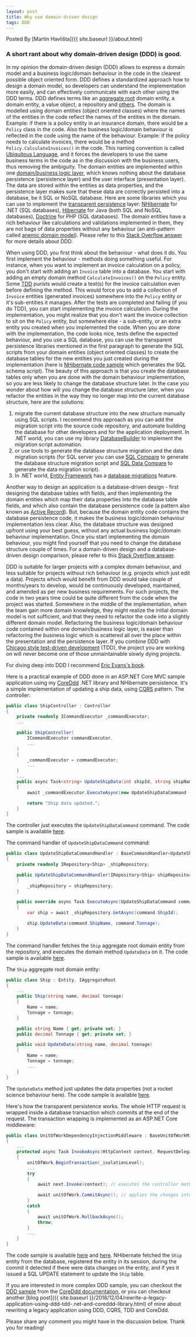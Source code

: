 ```yaml
---
layout: post
title: Why use domain-driven design
tags: DDD
---
```

Posted By [Martin Havlišta]({{ site.baseurl }}/about.html)

### A short rant about why domain-driven design (DDD) is good.
<!--more-->

In my opinion the domain-driven design (DDD) allows to express a domain model and a business logic/domain behaviour in the code in the clearest possible object oriented form. DDD defines a standardized approach how to design a domain model, so developers can understand the implementation more easily, and can effectively communicate with each other using the DDD terms. DDD defines terms like an [aggregate root](https://stackoverflow.com/questions/1958621/whats-an-aggregate-root) domain entity, a domain entity, a value object, a repository and [others](https://en.wikipedia.org/wiki/Domain-driven_design#Building_blocks). The domain is modelled using domain entities (object oriented classes)  where the names of the entities in the code reflect the names of the entities in the domain. Example: if there is a policy entity in an insurance domain, there would be a `Policy` class in the code. Also the business logic/domain behaviour is reflected in the code using the name of the behaviour. Example: if the policy needs to calculate invoices, there would be a method `Policy.CalculateInvoices()` in the code. This naming convention is called [Ubiquitous Language](https://martinfowler.com/bliki/UbiquitousLanguage.html), and it forces the developers to use the same business terms in the code as in the discussion with the business users, thus removing the ambiguity. The domain entities are implemented within one [domain/business logic layer](https://martinfowler.com/bliki/PresentationDomainDataLayering.html), which knows nothing about the database persistence (persistence layer) and the user interface (presentation layer). The data are stored within the entities as data properties, and the persistence layer makes sure that these data are correctly persisted into a database, be it SQL or NoSQL database. Here are some libraries which you can use to implement the [transparent persistence](https://stackoverflow.com/a/20863185/379279) layer: [NHibernate](http://nhibernate.info/) for .NET (SQL databases), [Hibernate](http://hibernate.org/) for Java (both SQL and NoSQL databases), [Doctrine](https://www.doctrine-project.org/projects/doctrine-orm/en/2.6/tutorials/getting-started.html) for PHP (SQL databases). The domain entities have a rich behaviour like calculations and validations implemented in them, they are not bags of data properties without any behaviour (an anti-pattern called [anemic domain model](https://www.martinfowler.com/bliki/AnemicDomainModel.html)). Please refer to this [Stack Overflow answer](https://stackoverflow.com/a/1222488/379279) for more details about DDD. 

When using DDD, you first think about the behaviour - what does it do. You first implement the behaviour - methods doing something useful. For instance, when you want to implement an invoice calculation on a policy, you don't start with adding an `Invoice` table into a database. You start with adding an empty domain method `CalculateInvoices()` on the `Policy` entity. Some [TDD](https://en.wikipedia.org/wiki/Test-driven_development) purists would create a test(s) for the invoice calculation even before defining the method. This would force you to add a collection of `Invoice` entities (generated invoices) somewhere into the `Policy` entity or it's sub-entities it manages. After the tests are completed and failing (if you do TDD), you can start implementing the invoice calculation. During the implementation, you might realize that you don't want the invoice collection to sit on the `Policy` entity, but somewhere else - a sub-entity, or an extra entity you created when you implemented the code. When you are done with the implementation, the code looks nice, tests define the expected behaviour, and you use a SQL database, you can use the transparent persistence libraries mentioned in the first paragraph to generate the SQL scripts from your domain entities (object oriented classes) to create the database tables for the new entities you just created during the implementation (here is [NHibernate code sample](https://stackoverflow.com/a/1299550/379279) which generates the SQL schema script). The beauty of this approach is that you create the database tables only when you are done with the domain behaviour implementation, so you are less likely to change the database structure later. In the case you wonder about how will you change the database structure later, when you refactor the entities in the way they no longer map into the current database structure, here are the solutions: 
1. migrate the current database structure into the new structure manually using SQL scripts. I recommend this approach as you can add the migration script into the source code repository, and automate building the database for other developers and for the application deployment. In .NET world, you can use my library [DatabaseBuilder](https://github.com/xhafan/databasebuilder) to implement the migration script automation.
2. or use tools to generate the database structure migration and the data migration scripts (for SQL server you can use [SQL Compare](https://www.red-gate.com/products/sql-development/sql-compare/) to generate the database structure migration script and [SQL Data Compare](https://www.red-gate.com/products/sql-development/sql-data-compare/) to generate the data migration script).
3. In .NET world, [Entity Framework](https://en.wikipedia.org/wiki/Entity_Framework) has a [database migrations](https://docs.microsoft.com/en-us/ef/core/managing-schemas/migrations/) feature.

Another way to design an application is a database-driven design - first designing the database tables with fields, and then implementing the domain entities which map their data properties into the database table fields, and which also contain the database persistence code (a pattern also known as [Active Record](https://www.martinfowler.com/eaaCatalog/activeRecord.html)). But, because the domain entity code contains the database persistence code, it makes the business logic/domain behaviour implementation less clear. Also, the database structure was designed upfront using your best guess, without any actual business logic/domain behaviour implementation. Once you start implementing the domain behaviour, you might find yourself that you need to change the database structure couple of times. For a domain-driven design and a database-driven design comparison, please refer to this [Stack Overflow answer](https://stackoverflow.com/a/308647/379279).  


DDD is suitable for larger projects with a complex domain behaviour, and less suitable for projects without rich behaviour (e.g. projects which just edit a data). Projects which would benefit from DDD would take couple of months/years to develop, would be continuously developed, maintained, and amended as per new business requirements. For such projects, the code in two years time could be quite different from the code when the project was started. Somewhere in the middle of the implementation, when the team gain more domain knowledge, they might realize the initial domain model is not sufficient, and that they need to refactor the code into a slightly different domain model. Refactoring the business logic/domain behaviour code contained within one domain/business logic layer, is easier than refactoring the business logic which is scattered all over the place within the presentation and the persistence layer. If you combine DDD with [Chicago style test-driven development](https://softwareengineering.stackexchange.com/questions/123627/what-are-the-london-and-chicago-schools-of-tdd) (TDD), the project you are working on will never become one of those unmaintainable slowly dying projects.

For diving deep into DDD I recommend [Eric Evans's book](https://amzn.to/2E9dRAC).

Here is a practical example of DDD done in an ASP.NET Core MVC sample application using my [CoreDdd](https://github.com/xhafan/coreddd/) .NET library and NHibernate persistence. It's a simple implementation of updating a ship data, using [CQRS](https://martinfowler.com/bliki/CQRS.html) pattern. The controller:
```c#
public class ShipController : Controller
{
    private readonly ICommandExecutor _commandExecutor;
    ...

    public ShipController(
        ICommandExecutor commandExecutor,
        ...
    )
    {
        _commandExecutor = commandExecutor;
        ...
    }
    ...
    public async Task<string> UpdateShipData(int shipId, string shipName, decimal tonnage)
    {
        await _commandExecutor.ExecuteAsync(new UpdateShipDataCommand { ShipId = shipId, ShipName = shipName, Tonnage = tonnage });

        return "Ship data updated.";
    }
}
```
The controller just executes the `UpdateShipDataCommand` command. The code sample is available [here](https://github.com/xhafan/coreddd-sample/blob/master/src/CoreDddSampleAspNetCoreWebApp/Controllers/ShipController.cs).

The command handler of `UpdateShipDataCommand` command:
```c#
public class UpdateShipDataCommandHandler : BaseCommandHandler<UpdateShipDataCommand>
{
    private readonly IRepository<Ship> _shipRepository;

    public UpdateShipDataCommandHandler(IRepository<Ship> shipRepository)
    {
        _shipRepository = shipRepository;
    }

    public override async Task ExecuteAsync(UpdateShipDataCommand command)
    {
        var ship = await _shipRepository.GetAsync(command.ShipId);

        ship.UpdateData(command.ShipName, command.Tonnage);
    }
}
```
The command handler fetches the `Ship` aggregate root domain entity from the repository, and executes the domain method `UpdateData` on it. The code sample is available [here](https://github.com/xhafan/coreddd-sample/blob/master/src/CoreDddSampleWebAppCommon/Commands/UpdateShipDataCommandHandler.cs).

The `Ship` aggregate root domain entity:
```c#
public class Ship : Entity, IAggregateRoot
{
    ...
    public Ship(string name, decimal tonnage)
    {
        Name = name;
        Tonnage = tonnage;
    }

    public string Name { get; private set; }
    public decimal Tonnage { get; private set; }

    public void UpdateData(string name, decimal tonnage)
    {
        Name = name;
        Tonnage = tonnage;
        ...
    }
}
```
The `UpdateData` method just updates the data properties (not a rocket science behaviour here). The code sample is available [here](https://github.com/xhafan/coreddd-sample/blob/master/src/CoreDddSampleWebAppCommon/Domain/Ship.cs). 

Here's how the transparent persistence works. The whole HTTP request is wrapped inside a database transaction which commits at the end of the request. The transaction wrapping is implemented as an ASP.NET Core middleware:
```c#
public class UnitOfWorkDependencyInjectionMiddleware : BaseUnitOfWorkMiddleware
{
    ...
    protected async Task InvokeAsync(HttpContext context, RequestDelegate next, IUnitOfWork unitOfWork)
    {
        unitOfWork.BeginTransaction(_isolationLevel);
        ...
        try
        {
            await next.Invoke(context); // executes the controller method within

            await unitOfWork.CommitAsync(); // applies the changes into the database and commits the transaction
        }
        catch
        {
            await unitOfWork.RollbackAsync();
            throw;
        }
        ...
    }
}
```
The code sample is available [here](https://github.com/xhafan/coreddd/blob/master/src/CoreDdd.AspNetCore/Middlewares/UnitOfWorkDependencyInjectionMiddleware.cs) and [here](https://github.com/xhafan/coreddd/blob/master/src/CoreDdd.AspNetCore/Middlewares/BaseUnitOfWorkMiddleware.cs). NHibernate fetched the `Ship` entity from the database, registered the entity in its session, during the commit it detected if there were data changes on the entity, and if yes it issued a SQL UPDATE statement to update the `Ship` table. 

If you are interested in more complex DDD sample, you can checkout the [DDD sample](https://github.com/xhafan/coreddd/wiki/DDD-sample) from the [CoreDdd documentation](https://github.com/xhafan/coreddd/wiki), or you can checkout another [blog post]({{ site.baseurl }}/2018/12/04/rewrite-a-legacy-application-using-ddd-tdd-.net-and-coreddd-library.html) of mine about rewriting a legacy application using DDD, CQRS, TDD and CoreDdd.

Please share any comment you might have in the discussion below. Thank you for reading!